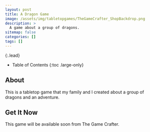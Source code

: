 ```yaml
---
layout: post
title: A Dragon Game
image: /assets/img/tabletopgames/TheGameCrafter_ShopBackdrop.png
description: >
  A game about a group of dragons.
sitemap: false
categories: []
tags: []
---
```


{:.lead}

- Table of Contents
{:toc .large-only}

## About

This is a tabletop game that my family and I created about a group of dragons and an adventure.

## Get It Now

This game will be available soon from The Game Crafter.

 